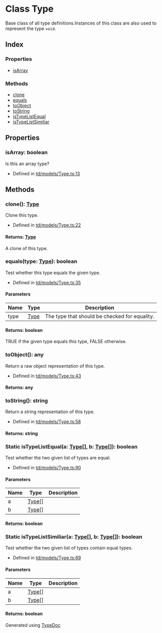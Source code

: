 # Class Type
Base class of all type definitions.Instances of this class are also used to represent the type `void`.

## Index

### Properties
* [isArray](td.models.type.md#isarray)

### Methods
* [clone](td.models.type.md#clone)
* [equals](td.models.type.md#equals)
* [toObject](td.models.type.md#toobject)
* [toString](td.models.type.md#tostring)
* [isTypeListEqual](td.models.type.md#istypelistequal)
* [isTypeListSimiliar](td.models.type.md#istypelistsimiliar)

## Properties

### isArray: boolean
Is this an array type?
* Defined in [td/models/Type.ts:13](https://github.com/kimamula/typedoc/blob/HEAD/src/td/models/Type.ts#L13)


## Methods

### clone(): [Type](td.models.type.md)
Clone this type.  
* Defined in [td/models/Type.ts:22](https://github.com/kimamula/typedoc/blob/HEAD/src/td/models/Type.ts#L22)

#### Returns: [Type](td.models.type.md)
A clone of this type.


### equals(type: [Type](td.models.type.md)): boolean
Test whether this type equals the given type.  
* Defined in [td/models/Type.ts:35](https://github.com/kimamula/typedoc/blob/HEAD/src/td/models/Type.ts#L35)


#### Parameters

| Name | Type | Description |
| ---- | ---- | ---- |
| type | [Type](td.models.type.md)| The type that should be checked for equality. |

#### Returns: boolean
TRUE if the given type equals this type, FALSE otherwise.


### toObject(): any
Return a raw object representation of this type.  
* Defined in [td/models/Type.ts:43](https://github.com/kimamula/typedoc/blob/HEAD/src/td/models/Type.ts#L43)

#### Returns: any

### toString(): string
Return a string representation of this type.  
* Defined in [td/models/Type.ts:58](https://github.com/kimamula/typedoc/blob/HEAD/src/td/models/Type.ts#L58)

#### Returns: string

### Static isTypeListEqual(a: [Type](td.models.type.md)[], b: [Type](td.models.type.md)[]): boolean
Test whether the two given list of types are equal.  
* Defined in [td/models/Type.ts:90](https://github.com/kimamula/typedoc/blob/HEAD/src/td/models/Type.ts#L90)


#### Parameters

| Name | Type | Description |
| ---- | ---- | ---- |
| a | [Type](td.models.type.md)[]|  |
| b | [Type](td.models.type.md)[]|  |

#### Returns: boolean

### Static isTypeListSimiliar(a: [Type](td.models.type.md)[], b: [Type](td.models.type.md)[]): boolean
Test whether the two given list of types contain equal types.  
* Defined in [td/models/Type.ts:69](https://github.com/kimamula/typedoc/blob/HEAD/src/td/models/Type.ts#L69)


#### Parameters

| Name | Type | Description |
| ---- | ---- | ---- |
| a | [Type](td.models.type.md)[]|  |
| b | [Type](td.models.type.md)[]|  |

#### Returns: boolean


Generated using [TypeDoc](http://typedoc.io)
